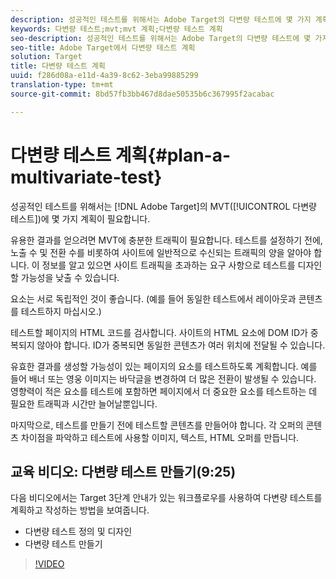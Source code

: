 ```yaml
---
description: 성공적인 테스트를 위해서는 Adobe Target의 다변량 테스트에 몇 가지 계획이 필요합니다.
keywords: 다변량 테스트;mvt;mvt 계획;다변량 테스트 계획
seo-description: 성공적인 테스트를 위해서는 Adobe Target의 다변량 테스트에 몇 가지 계획이 필요합니다.
seo-title: Adobe Target에서 다변량 테스트 계획
solution: Target
title: 다변량 테스트 계획
uuid: f286d08a-e11d-4a39-8c62-3eba99885299
translation-type: tm+mt
source-git-commit: 8bd57fb3bb467d8dae50535b6c367995f2acabac

---
```



# 다변량 테스트 계획{#plan-a-multivariate-test}

성공적인 테스트를 위해서는 [!DNL Adobe Target]의 MVT([!UICONTROL 다변량 테스트])에 몇 가지 계획이 필요합니다.

유용한 결과를 얻으려면 MVT에 충분한 트래픽이 필요합니다. 테스트를 설정하기 전에, 노출 수 및 전환 수를 비롯하여 사이트에 일반적으로 수신되는 트래픽의 양을 알아야 합니다. 이 정보를 알고 있으면 사이트 트래픽을 초과하는 요구 사항으로 테스트를 디자인할 가능성을 낮출 수 있습니다.

요소는 서로 독립적인 것이 좋습니다. (예를 들어 동일한 테스트에서 레이아웃과 콘텐츠를 테스트하지 마십시오.)

테스트할 페이지의 HTML 코드를 검사합니다. 사이트의 HTML 요소에 DOM ID가 중복되지 않아야 합니다. ID가 중복되면 동일한 콘텐츠가 여러 위치에 전달될 수 있습니다.

유효한 결과를 생성할 가능성이 있는 페이지의 요소를 테스트하도록 계획합니다. 예를 들어 배너 또는 영웅 이미지는 바닥글을 변경하여 더 많은 전환이 발생될 수 있습니다. 영향력이 적은 요소를 테스트에 포함하면 페이지에서 더 중요한 요소를 테스트하는 데 필요한 트래픽과 시간만 늘어날뿐입니다.

마지막으로, 테스트를 만들기 전에 테스트할 콘텐츠를 만들어야 합니다. 각 오퍼의 콘텐츠 차이점을 파악하고 테스트에 사용할 이미지, 텍스트, HTML 오퍼를 만듭니다.

## 교육 비디오: 다변량 테스트 만들기(9:25)

다음 비디오에서는 Target 3단계 안내가 있는 워크플로우를 사용하여 다변량 테스트를 계획하고 작성하는 방법을 보여줍니다.

* 다변량 테스트 정의 및 디자인
* 다변량 테스트 만들기

>[!VIDEO](https://video.tv.adobe.com/v/17395?captions=kor)
